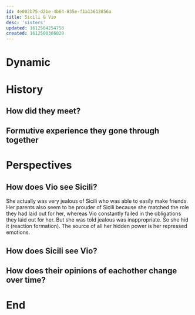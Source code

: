 ```yaml
---
id: 4e002b75-d2be-4b64-835e-f1a13613856a
title: Sicili & Vio
desc: 'sisters'
updated: 1612504254758
created: 1612500366020
---
```


# Dynamic

# History

## How did they meet?

## Formutive experience they gone through together


# Perspectives

## How does Vio see Sicili?

She actually was very jealous of Sicili who was able to easily make friends. Her parents also seem to be prouder of Sicili because she matched the role they had laid out for her, whereas Vio constantly failed in the obligations they laid out for her. But she was told jealous was inappropriate. So she hid it (reaction formation). The source of all her hidden power is her repressed emotions.

## How does Sicili see Vio?

## How does their opinions of eachother change over time?

# End
